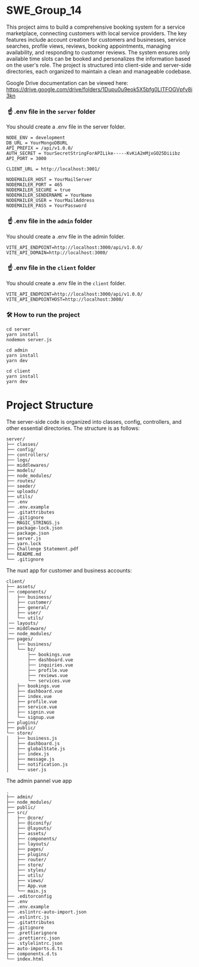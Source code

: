 # SWE_Group_14

This project aims to build a comprehensive booking system for a service marketplace, connecting customers with local service providers. The key features include account creation for customers and businesses, service searches, profile views, reviews, booking appointments, managing availability, and responding to customer reviews. The system ensures only available time slots can be booked and personalizes the information based on the user's role. The project is structured into client-side and server-side directories, each organized to maintain a clean and manageable codebase.

Google Drive documentation can be viewed here: https://drive.google.com/drive/folders/1Dupu0u9eok5X5bfg0LITFOGVpfv8i3kn

###  ☝️ .env file in the `server` folder

You should create a .env file in the server folder.

```
NODE_ENV = development
DB_URL = YourMongoDBURL
API_PREFIX = /api/v1.0.0/
AUTH_SECRET = YourSecretStringForAPILike-----KvKiA2mMjxGO25Diiibz
API_PORT = 3000

CLIENT_URL = http://localhost:3001/

NODEMAILER_HOST = YourMailServer
NODEMAILER_PORT = 465
NODEMAILER_SECURE = true
NODEMAILER_SENDERNAME = YourName
NODEMAILER_USER = YourMailAddress
NODEMAILER_PASS = YourPassword
```

###  ☝️ .env file in the `admin` folder

You should create a .env file in the admin folder.

```
VITE_API_ENDPOINT=http://localhost:3000/api/v1.0.0/
VITE_API_DOMAIN=http://localhost:3000/
```

###  ☝️ .env file in the `client` folder

You should create a .env file in the `client` folder.

```
VITE_API_ENDPOINT=http://localhost:3000/api/v1.0.0/
VITE_API_ENDPOINTHOST=http://localhost:3000/
```

### 🛠️ How to run the project

```
cd server
yarn install
nodemon server.js

cd admin
yarn install
yarn dev

cd client
yarn install
yarn dev

```

# Project Structure

The server-side code is organized into classes, config, controllers, and other essential directories. The structure is as follows:

```
server/
├── classes/
├── config/
├── controllers/
├── logs/
├── middlewares/
├── models/
├── node_modules/
├── routes/
├── seeder/
├── uploads/
├── utils/
├── .env
├── .env.example
├── .gitattributes
├── .gitignore
├── MAGIC_STRINGS.js
├── package-lock.json
├── package.json
├── server.js
├── yarn.lock
├── Challenge Statement.pdf
├── README.md
└── .gitignore
```

The nuxt app for customer and business accounts:

```
client/
├── assets/
│── components/
│   ├── business/
│   ├── customer/
│   ├── general/
│   ├── user/
│   └── utils/
│── layouts/
│── middleware/
│── node_modules/
├── pages/
│   ├── business/
│   └── bz/
│       ├── bookings.vue
│       ├── dashboard.vue
│       ├── inquiries.vue
│       ├── profile.vue
│       ├── reviews.vue
│       └── services.vue
│   ├── bookings.vue
│   ├── dashboard.vue
│   ├── index.vue
│   ├── profile.vue
│   ├── service.vue
│   ├── signin.vue
│   └── signup.vue
├── plugins/
├── public/
└── store/
│   ├── business.js
│   ├── dashboard.js
│   ├── globalState.js
│   ├── index.js
│   ├── message.js
│   ├── notification.js
│   └── user.js

```

The admin pannel vue app
```
.
├── admin/
├── node_modules/
├── public/
├── src/
│   ├── @core/
│   ├── @iconify/
│   ├── @layouts/
│   ├── assets/
│   ├── components/
│   ├── layouts/
│   ├── pages/
│   ├── plugins/
│   ├── router/
│   ├── store/
│   ├── styles/
│   ├── utils/
│   ├── views/
│   ├── App.vue
│   └── main.js
├── .editorconfig
├── .env
├── .env.example
├── .eslintrc-auto-import.json
├── .eslintrc.js
├── .gitattributes
├── .gitignore
├── .prettierignore
├── .prettierrc.json
├── .stylelintrc.json
├── auto-imports.d.ts
├── components.d.ts
└── index.html

```